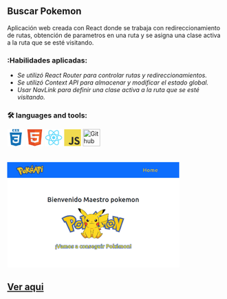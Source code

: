 <h2>Buscar Pokemon</h2>

Aplicación web creada con React donde se trabaja con redireccionamiento de rutas, obtención de parametros en una ruta y se asigna una clase activa a la ruta que se esté visitando.


### :Habilidades aplicadas:
- *Se utilizó React Router para controlar rutas y redireccionamientos.*
- *Se utilizó Context API para almacenar y modificar el estado global.*
- *Usar NavLink para definir una clase activa a la ruta que se esté visitando.*


### :hammer_and_wrench: languages and tools:

<div>
  <img src="https://github.com/devicons/devicon/blob/master/icons/css3/css3-plain-wordmark.svg" title="CSS3" alt="CSS" width="40" height= "40"/> 
  <img src="https://github.com/devicons/devicon/blob/master/icons/html5/html5-original.svg" title="HTML5" alt="HTML" width="40" height="40 "/> 
   <img src="https://github.com/devicons/devicon/blob/master/icons/react/react-original.svg" title="REACT" alt="REACT" width="40" height="40 "/> 
  <img src="https://github.com/devicons/devicon/blob/master/icons/javascript/javascript-original.svg" title="JavaScript" alt="JavaScript" width="40" height="40 "/> 
 <img src="https://www.freeiconspng.com/uploads/github-icon-1.png" title="Github" **alt="Github" width="40" height="40"/>
</div>
<br><br>

<img src="https://github.com/erlisrivas/desafio-buscarPokemon/blob/master/imgpokemon.png" width="400">


## [Ver aqui](https://buscar-pokemon.vercel.app/)



